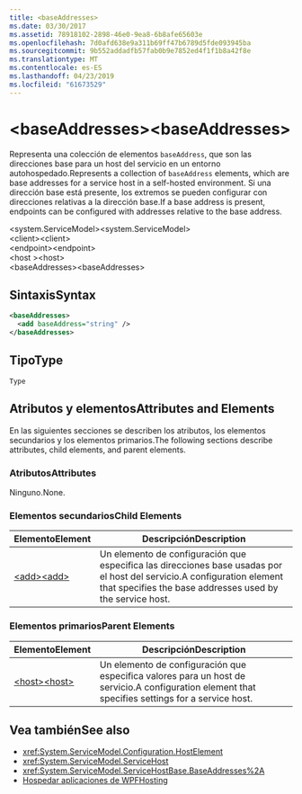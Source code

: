 ```yaml
---
title: <baseAddresses>
ms.date: 03/30/2017
ms.assetid: 78918102-2898-46e0-9ea8-6b8afe65603e
ms.openlocfilehash: 7d0afd638e9a311b69ff47b6789d5fde093945ba
ms.sourcegitcommit: 9b552addadfb57fab0b9e7852ed4f1f1b8a42f8e
ms.translationtype: MT
ms.contentlocale: es-ES
ms.lasthandoff: 04/23/2019
ms.locfileid: "61673529"
---
```

# <a name="baseaddresses"></a><span data-ttu-id="f2ec3-101">\<baseAddresses></span><span class="sxs-lookup"><span data-stu-id="f2ec3-101">\<baseAddresses></span></span>
<span data-ttu-id="f2ec3-102">Representa una colección de elementos `baseAddress`, que son las direcciones base para un host del servicio en un entorno autohospedado.</span><span class="sxs-lookup"><span data-stu-id="f2ec3-102">Represents a collection of `baseAddress` elements, which are base addresses for a service host in a self-hosted environment.</span></span> <span data-ttu-id="f2ec3-103">Si una dirección base está presente, los extremos se pueden configurar con direcciones relativas a la dirección base.</span><span class="sxs-lookup"><span data-stu-id="f2ec3-103">If a base address is present, endpoints can be configured with addresses relative to the base address.</span></span>  
  
 <span data-ttu-id="f2ec3-104">\<system.ServiceModel></span><span class="sxs-lookup"><span data-stu-id="f2ec3-104">\<system.ServiceModel></span></span>  
<span data-ttu-id="f2ec3-105">\<client></span><span class="sxs-lookup"><span data-stu-id="f2ec3-105">\<client></span></span>  
<span data-ttu-id="f2ec3-106">\<endpoint></span><span class="sxs-lookup"><span data-stu-id="f2ec3-106">\<endpoint></span></span>  
<span data-ttu-id="f2ec3-107">\<host ></span><span class="sxs-lookup"><span data-stu-id="f2ec3-107">\<host></span></span>  
<span data-ttu-id="f2ec3-108">\<baseAddresses></span><span class="sxs-lookup"><span data-stu-id="f2ec3-108">\<baseAddresses></span></span>  
  
## <a name="syntax"></a><span data-ttu-id="f2ec3-109">Sintaxis</span><span class="sxs-lookup"><span data-stu-id="f2ec3-109">Syntax</span></span>  
  
```xml  
<baseAddresses>
  <add baseAddress="string" />
</baseAddresses>
```  
  
## <a name="type"></a><span data-ttu-id="f2ec3-110">Tipo</span><span class="sxs-lookup"><span data-stu-id="f2ec3-110">Type</span></span>  
 `Type`  
  
## <a name="attributes-and-elements"></a><span data-ttu-id="f2ec3-111">Atributos y elementos</span><span class="sxs-lookup"><span data-stu-id="f2ec3-111">Attributes and Elements</span></span>  
 <span data-ttu-id="f2ec3-112">En las siguientes secciones se describen los atributos, los elementos secundarios y los elementos primarios.</span><span class="sxs-lookup"><span data-stu-id="f2ec3-112">The following sections describe attributes, child elements, and parent elements.</span></span>  
  
### <a name="attributes"></a><span data-ttu-id="f2ec3-113">Atributos</span><span class="sxs-lookup"><span data-stu-id="f2ec3-113">Attributes</span></span>  
 <span data-ttu-id="f2ec3-114">Ninguno.</span><span class="sxs-lookup"><span data-stu-id="f2ec3-114">None.</span></span>  
  
### <a name="child-elements"></a><span data-ttu-id="f2ec3-115">Elementos secundarios</span><span class="sxs-lookup"><span data-stu-id="f2ec3-115">Child Elements</span></span>  
  
|<span data-ttu-id="f2ec3-116">Elemento</span><span class="sxs-lookup"><span data-stu-id="f2ec3-116">Element</span></span>|<span data-ttu-id="f2ec3-117">Descripción</span><span class="sxs-lookup"><span data-stu-id="f2ec3-117">Description</span></span>|  
|-------------|-----------------|  
|[<span data-ttu-id="f2ec3-118">\<add></span><span class="sxs-lookup"><span data-stu-id="f2ec3-118">\<add></span></span>](../../../../../docs/framework/configure-apps/file-schema/wcf/add-of-baseaddresses.md)|<span data-ttu-id="f2ec3-119">Un elemento de configuración que especifica las direcciones base usadas por el host del servicio.</span><span class="sxs-lookup"><span data-stu-id="f2ec3-119">A configuration element that specifies the base addresses used by the service host.</span></span>|  
  
### <a name="parent-elements"></a><span data-ttu-id="f2ec3-120">Elementos primarios</span><span class="sxs-lookup"><span data-stu-id="f2ec3-120">Parent Elements</span></span>  
  
|<span data-ttu-id="f2ec3-121">Elemento</span><span class="sxs-lookup"><span data-stu-id="f2ec3-121">Element</span></span>|<span data-ttu-id="f2ec3-122">Descripción</span><span class="sxs-lookup"><span data-stu-id="f2ec3-122">Description</span></span>|  
|-------------|-----------------|  
|[<span data-ttu-id="f2ec3-123">\<host></span><span class="sxs-lookup"><span data-stu-id="f2ec3-123">\<host></span></span>](../../../../../docs/framework/configure-apps/file-schema/wcf/host.md)|<span data-ttu-id="f2ec3-124">Un elemento de configuración que especifica valores para un host de servicio.</span><span class="sxs-lookup"><span data-stu-id="f2ec3-124">A configuration element that specifies settings for a service host.</span></span>|  
  
## <a name="see-also"></a><span data-ttu-id="f2ec3-125">Vea también</span><span class="sxs-lookup"><span data-stu-id="f2ec3-125">See also</span></span>

- <xref:System.ServiceModel.Configuration.HostElement>
- <xref:System.ServiceModel.ServiceHost>
- <xref:System.ServiceModel.ServiceHostBase.BaseAddresses%2A>
- [<span data-ttu-id="f2ec3-126">Hospedar aplicaciones de WPF</span><span class="sxs-lookup"><span data-stu-id="f2ec3-126">Hosting</span></span>](../../../../../docs/framework/wcf/feature-details/hosting.md)
